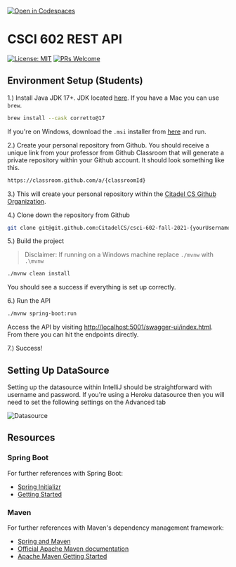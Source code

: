 [![Open in Codespaces](https://classroom.github.com/assets/launch-codespace-2972f46106e565e64193e422d61a12cf1da4916b45550586e14ef0a7c637dd04.svg)](https://classroom.github.com/open-in-codespaces?assignment_repo_id=20290155)
# CSCI 602 REST API

[![License: MIT](https://img.shields.io/badge/License-MIT-yellow.svg)](https://opensource.org/licenses/MIT)
[![PRs Welcome](https://img.shields.io/badge/PRs-welcome-brightgreen.svg?style=flat-square)](http://makeapullrequest.com)

## Environment Setup (Students)

1.) Install Java JDK 17+. JDK located [here](https://docs.aws.amazon.com/corretto/latest/corretto-17-ug/downloads-list.html). If you have a Mac you can use `brew`.

```bash
brew install --cask corretto@17
```

If you're on Windows, download the `.msi` installer from [here](https://docs.aws.amazon.com/corretto/latest/corretto-17-ug/downloads-list.html) and run.

2.) Create your personal repository from Github. You should receive a unique link from your professor from Github Classroom that will generate a private repository within your Github account.
It should look something like this.

```bash
https://classroom.github.com/a/{classroomId}
```

3.) This will create your personal repository within the [Citadel CS Github Organization](https://github.com/CitadelCS).

4.) Clone down the repository from Github

```bash
git clone git@git.github.com:CitadelCS/csci-602-fall-2021-{yourUsername}.git
```

5.) Build the project 

> Disclaimer: If running on a Windows machine replace `./mvnw` with `.\mvnw`

```bash
./mvnw clean install
```

You should see a success if everything is set up correctly.

6.) Run the API

```bash
./mvnw spring-boot:run
```

Access the API by visiting [http://localhost:5001/swagger-ui/index.html](http://localhost:5001/swagger-ui/index.html). From there you can hit the endpoints directly.

7.) Success!

## Setting Up DataSource

Setting up the datasource within IntelliJ should be straightforward with username and password. If you're using a
Heroku datasource then you will need to set the following settings on the Advanced tab

![Datasource](./images/datasource_settings.png)

## Resources

### Spring Boot

For further references with Spring Boot:

- [Spring Initializr](https://start.spring.io/)
- [Getting Started](https://spring.io/guides/gs/spring-boot/)

### Maven

For further references with Maven's dependency management framework:

- [Spring and Maven](https://spring.io/guides/gs/spring-boot/)
- [Official Apache Maven documentation](https://maven.apache.org/guides/index.html)
- [Apache Maven Getting Started](https://maven.apache.org/guides/getting-started/)

